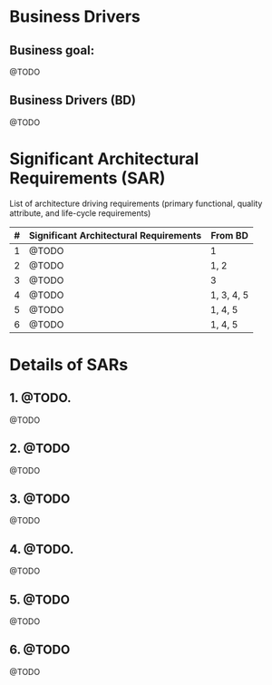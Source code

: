 # Business Drivers

## Business goal:

@TODO

## Business Drivers (BD)

@TODO

# Significant Architectural Requirements (SAR)

List of architecture driving requirements (primary functional, quality attribute, and life-cycle requirements)

| # | Significant Architectural Requirements | From BD |
|----|----|----|
| 1 | @TODO | 1 |
| 2 | @TODO | 1, 2 |
| 3 | @TODO | 3 |
| 4 | @TODO | 1, 3, 4, 5 |
| 5 | @TODO | 1, 4, 5 |
| 6 | @TODO | 1, 4, 5 |

# Details of SARs

## 1. @TODO.

@TODO

## 2. @TODO
@TODO

## 3. @TODO

@TODO

## 4. @TODO.

@TODO

## 5. @TODO

@TODO

## 6. @TODO

@TODO